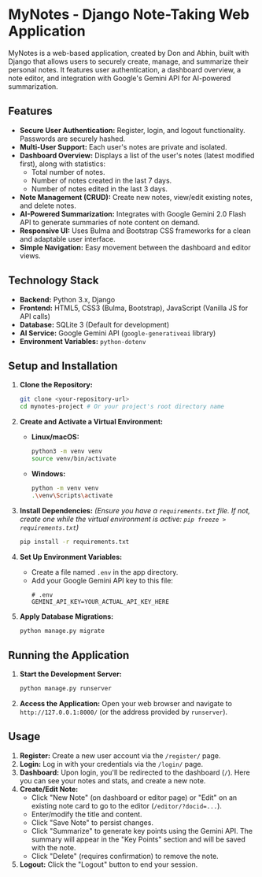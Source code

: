 # MyNotes - Django Note-Taking Web Application

MyNotes is a web-based application, created by Don and Abhin, built with Django that allows users to securely create, manage, and summarize their personal notes. It features user authentication, a dashboard overview, a note editor, and integration with Google's Gemini API for AI-powered summarization.

## Features

*   **Secure User Authentication:** Register, login, and logout functionality. Passwords are securely hashed.
*   **Multi-User Support:** Each user's notes are private and isolated.
*   **Dashboard Overview:** Displays a list of the user's notes (latest modified first), along with statistics:
    *   Total number of notes.
    *   Number of notes created in the last 7 days.
    *   Number of notes edited in the last 3 days.
*   **Note Management (CRUD):** Create new notes, view/edit existing notes, and delete notes.
*   **AI-Powered Summarization:** Integrates with Google Gemini 2.0 Flash API to generate summaries of note content on demand.
*   **Responsive UI:** Uses Bulma and Bootstrap CSS frameworks for a clean and adaptable user interface.
*   **Simple Navigation:** Easy movement between the dashboard and editor views.

## Technology Stack

*   **Backend:** Python 3.x, Django
*   **Frontend:** HTML5, CSS3 (Bulma, Bootstrap), JavaScript (Vanilla JS for API calls)
*   **Database:** SQLite 3 (Default for development)
*   **AI Service:** Google Gemini API (`google-generativeai` library)
*   **Environment Variables:** `python-dotenv`

## Setup and Installation

1.  **Clone the Repository:**
    ```bash
    git clone <your-repository-url>
    cd mynotes-project # Or your project's root directory name
    ```

2.  **Create and Activate a Virtual Environment:**
    *   **Linux/macOS:**
        ```bash
        python3 -m venv venv
        source venv/bin/activate
        ```
    *   **Windows:**
        ```bash
        python -m venv venv
        .\venv\Scripts\activate
        ```

3.  **Install Dependencies:**
    *(Ensure you have a `requirements.txt` file. If not, create one while the virtual environment is active: `pip freeze > requirements.txt`)*
    ```bash
    pip install -r requirements.txt
    ```

4.  **Set Up Environment Variables:**
    *   Create a file named `.env` in the app directory.
    *   Add your Google Gemini API key to this file:
        ```dotenv
        # .env
        GEMINI_API_KEY=YOUR_ACTUAL_API_KEY_HERE
        ```


5.  **Apply Database Migrations:**
    ```bash
    python manage.py migrate
    ```


## Running the Application

1.  **Start the Development Server:**
    ```bash
    python manage.py runserver
    ```

2.  **Access the Application:**
    Open your web browser and navigate to `http://127.0.0.1:8000/` (or the address provided by `runserver`).

## Usage

1.  **Register:** Create a new user account via the `/register/` page.
2.  **Login:** Log in with your credentials via the `/login/` page.
3.  **Dashboard:** Upon login, you'll be redirected to the dashboard (`/`). Here you can see your notes and stats, and create a new note.
4.  **Create/Edit Note:**
    *   Click "New Note" (on dashboard or editor page) or "Edit" on an existing note card to go to the editor (`/editor/?docid=...`).
    *   Enter/modify the title and content.
    *   Click "Save Note" to persist changes.
    *   Click "Summarize" to generate key points using the Gemini API. The summary will appear in the "Key Points" section and will be saved with the note.
    *   Click "Delete" (requires confirmation) to remove the note.
5.  **Logout:** Click the "Logout" button to end your session.

